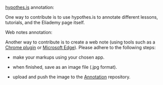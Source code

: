 [hypothes.is](https://web.hypothes.is/) annotation:  

One way to contribute is to use hypothes.is to annotate different lessons, tutorials, and the Eliademy page itself.

Web notes annotation:  

Another way to contribute is to create a web note (using tools such as a [Chrome plugin](https://chrome.google.com/webstore/search/web%20notes?hl=en) or [Microsoft Edge](https://support.microsoft.com/en-us/help/4027048/microsoft-edge-add-notes-to-sites)). Please adhere to the following steps:  

* make your markups using your chosen app.

* when finished, save as an image file (.jpg format).  

* upload and push the image to the [Annotation](https://github.com/devoworm/OW-DW-Education/tree/master/Annotation) repository.
